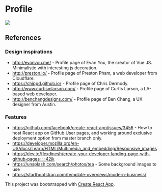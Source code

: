# Profile
![](https://img.shields.io/badge/Release-Pending-yellow.svg?style=flat)

## References
### Design inspirations
* http://evanyou.me/ - Profile page of Evan You, the creator of Vue.JS. Minimalistic with interesting js decoration.
* http://preston.io/ - Profile page of Preston Pham, a web developer from Cloudflare.
* https://chippd.github.io/ - Profile page of Chris Dermody. 
* http://www.curtismlarson.com/ - Profile page of Curtis Larson, a LA-based web developer.
* http://benchangdesigns.com/ - Profile page of Ben Chang, a UX designer from Austin. 

### Features
* https://github.com/facebook/create-react-app/issues/3456 - How to host React app on GitHub User pages, and working around exclusive deployment option from master branch only. 
* https://developer.mozilla.org/en-US/docs/Learn/HTML/Multimedia_and_embedding/Responsive_images
* https://dev.to/flexdinesh/create-your-developer-landing-page-with-github-pages---42jk
* https://unsplash.com/search/photos/tea - Some background images to use
* https://startbootstrap.com/template-overviews/modern-business/

This project was bootstrapped with [Create React App](https://github.com/facebookincubator/create-react-app).

